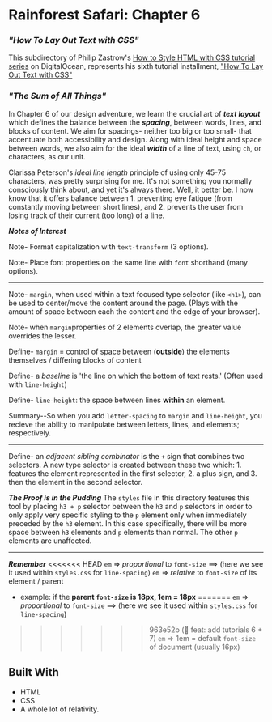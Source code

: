 
# __Rainforest Safari: Chapter 6__

### _"How To Lay Out Text with CSS"_

This subdirectory of Philip Zastrow's [How to Style HTML with CSS tutorial series](https://www.digitalocean.com/community/tutorial_series/how-to-style-html-with-css) on DigitalOcean, represents his sixth tutorial installment, ["How To Lay Out Text with CSS"](https://www.digitalocean.com/community/tutorials/how-to-lay-out-text-with-css)

### _"The Sum of All Things"_

In Chapter 6 of our design adventure, we learn the crucial art of _**text layout**_ which defines the balance between the _**spacing**_, between words, lines, and blocks of content. We aim for spacings- neither too big or too small- that accentuate both accessibility and design. Along with ideal height and space between words, we also aim for the ideal _**width**_ of a line of text, using `ch`, or characters, as our unit.

Clarissa Peterson's _ideal line length_ principle of using only 45-75 characters, was pretty surprising for me. It's not something you normally consciously think about, and yet it's always there. Well, it better be. I now know that it offers balance between 1. preventing eye fatigue (from constantly moving between short lines), and 2. prevents the user from losing track of their current (too long) of a line.


_**Notes of Interest**_

Note- Format capitalization with `text-transform` (3 options).

Note- Place font properties on the same line with `font` shorthand (many options).

--------------------

Note- `margin`, when used within a text focused type selector (like `<h1>`), can be used to center/move the content around the page. (Plays with the amount of space between each the content and the edge of your browser).

Note- when `margin`properties of 2 elements overlap, the greater value overrides the lesser.

Define- `margin` = control of space between (**outside**) the elements themselves / differing blocks of content

Define- a _baseline_ is 'the line on which the bottom of text rests.'
(Often used with `line-height`)

Define- `line-height`: the space between lines **within** an element.

Summary--So when you add `letter-spacing` to `margin` and `line-height`, you recieve the ability to manipulate between letters, lines, and elements; respectively.

--------------------

Define- an _adjacent sibling combinator_ is the `+` sign that combines two selectors. 
A new type selector is created between these two which: 1. features the element represented in the first selector, 2. a plus sign, and 3. then the element in the second selector. 

_**The Proof is in the Pudding**_
The `styles` file in this directory features this tool by placing  `h3 + p` selector between the `h3` and `p` selectors in order to only apply very specific styling to the `p` element only when immediately preceded by the `h3` element. 
In this case specifically, there will be more space between `h3` elements and `p` elements than normal. The other `p` elements are unaffected.

--------------------


_**Remember**_
<<<<<<< HEAD
`em` => _proportional_ to `font-size` ==> (here we see it used within `styles.css` for `line-spacing`)
`em` => _relative_ to `font-size` of its element / parent
* example: if the **parent `font-size` is 18px, 1em = 18px**
=======
`em` => _proportional_ to `font-size` ==> (here we see it used within `styles.css` for `line-spacing`) 
>>>>>>> 963e52b (🎨 feat: add tutorials 6 + 7)
`em` => 1em = default `font-size` of document (usually 16px)

 ## Built With

- HTML
- CSS
- A whole lot of relativity.


